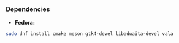 ### Dependencies

* **Fedora:**

```bash
sudo dnf install cmake meson gtk4-devel libadwaita-devel vala
```
